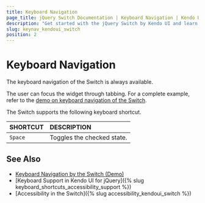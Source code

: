 ```yaml
---
title: Keyboard Navigation
page_title: jQuery Switch Documentation | Keyboard Navigation | Kendo UI
description: "Get started with the jQuery Switch by Kendo UI and learn about the accessibility support it provides through its keyboard navigation functionality."
slug: keynav_kendoui_switch
position: 2
---
```


# Keyboard Navigation

The keyboard navigation of the Switch is always available.

The user can focus the widget through tabbing. For a complete example, refer to the [demo on keyboard navigation of the Switch](https://demos.telerik.com/kendo-ui/switch/keyboard-navigation).

The Switch supports the following keyboard shortcut.

| SHORTCUT						          | DESCRIPTION				                                 |
|:---                           |:---                                                |
|`Space`                        | Toggles the checked state.                         |

## See Also

* [Keyboard Navigation by the Switch (Demo)](https://demos.telerik.com/kendo-ui/switch/keyboard-navigation)
* [Keyboard Support in Kendo UI for jQuery]({% slug keyboard_shortcuts_accessibility_support %})
* [Accessibility in the Switch]({% slug accessibility_kendoui_switch %})
